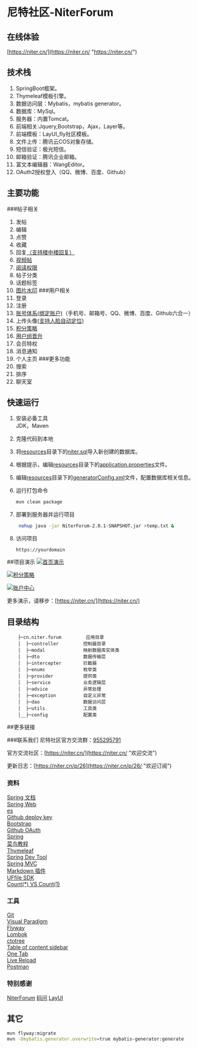# 尼特社区-NiterForum

## 在线体验
[https://niter.cn/](https://niter.cn/ "https://niter.cn/")

## 技术栈
1. SpringBoot框架。
2. Thymeleaf模板引擎。
3. 数据访问层：Mybatis，mybatis generator。
4. 数据库：MySql。
5. 服务器：内置Tomcat。
6. 前端相关:Jquery,Bootstrap，Ajax，Layer等。
7. 前端模板：LayUI_fly社区模板。
8. 文件上传：腾讯云COS对象存储。
9. 短信验证：极光短信。
10. 邮箱验证：腾讯企业邮箱。
11. 富文本编辑器：WangEditor。
12. OAuth2授权登入（QQ、微博、百度、Github）

## 主要功能

###帖子相关
1. 发帖
2. 编辑
3. 点赞
4. 收藏
5. 回复[（支持楼中楼回复）](https://niter.cn/p/80 "支持楼中楼回复")
6. [视频帖](https://niter.cn/p/98 "视频帖")
7. [阅读权限](https://niter.cn/p/102 "阅读权限")
8. 帖子分类
9. 话题标签
10. [图片水印](https://niter.cn/p/33 "图片水印")
###用户相关
1. 登录
2. 注册
3. [账号体系(绑定账户)](https://niter.cn/p/83 "账号体系")（手机号、邮箱号、QQ、微博、百度、Github六合一）
4. 上传头像[(支持人脸自动定位)](https://niter.cn/p/107 "支持人脸自动定位")
5. [积分策略](https://niter.cn/p/78 "积分策略")
6. [用户组晋升](https://niter.cn/p/83 "用户组晋升")
7. 会员特权
8. 消息通知
9. 个人主页
###更多功能
1. 搜索
2. 排序
3. 聊天室

## 快速运行
1. 安装必备工具  
JDK，Maven
2. 克隆代码到本地  
3. 将[resources](/master/src/main/resources/ "resources")目录下的[niter.sql](/master/src/main/resources/niter.sql "niter.sql")导入新创建的数据库。
4. 根据提示，编辑[resources](/master/src/main/resources/ "resources")目录下的[application.properties](/master/src/main/resources/application.properties "application.properties")文件。
5. 编辑[resources](/master/src/main/resources/ "resources")目录下的[generatorConfig.xml](/master/src/main/resources/generatorConfig.xml "generatorConfig.xml")文件，配置数据库相关信息。
6. 运行打包命令
   ```sh 
   mvn clean package
   ```
 
7. 部署到服务器并运行项目  
   ```sh
    nohup java -jar NiterForum-2.0.1-SNAPSHOT.jar >temp.txt &   
    ```
8. 访问项目
   ```
   https://yourdomain
   ```

##项目演示
[![首页演示](images/001.png "首页演示")](https://niter.cn/ "首页演示")

[![积分策略](images/003.png "积分策略")](https://niter.cn/p/78 "积分策略")

[![账户中心](images/005.png "账户中心")](https://niter.cn/p/83 "账户中心")

更多演示，请移步：[https://niter.cn/](https://niter.cn/) 

## 目录结构
   ```
       ├─cn.niter.forum         应用目录
       │  ├─controller         控制器目录
       │  ├─modal              映射数据库实体类
       │  ├─dto                数据传输层
       │  ├─intercepter        拦截器
       │  ├─enums              枚举类
       │  ├─provider           提供类
       │  ├─service            业务逻辑层
       │  ├─advice             异常处理
       │  ├─exception          自定义异常
       │  ├─dao                数据访问层
       │  ├─utils              工具类
       │__├─config             配置类
   ``` 
     

##更多链接

###联系我们
尼特社区官方交流群：[955295791](https://jq.qq.com/?_wv=1027&k=5uPXrY2 "欢迎加入")

官方交流社区：[https://niter.cn/](https://niter.cn/ "欢迎交流")

更新日志：[https://niter.cn/p/26](https://niter.cn/p/26/ "欢迎订阅")

### 资料
[Spring 文档](https://spring.io/guides)    
[Spring Web](https://spring.io/guides/gs/serving-web-content/)   
[es](https://elasticsearch.cn/explore)    
[Github deploy key](https://developer.github.com/v3/guides/managing-deploy-keys/#deploy-keys)    
[Bootstrap](https://v3.bootcss.com/getting-started/)    
[Github OAuth](https://developer.github.com/apps/building-oauth-apps/creating-an-oauth-app/)    
[Spring](https://docs.spring.io/spring-boot/docs/2.0.0.RC1/reference/htmlsingle/#boot-features-embedded-database-support)    
[菜鸟教程](https://www.runoob.com/mysql/mysql-insert-query.html)    
[Thymeleaf](https://www.thymeleaf.org/doc/tutorials/3.0/usingthymeleaf.html#setting-attribute-values)    
[Spring Dev Tool](https://docs.spring.io/spring-boot/docs/2.0.0.RC1/reference/htmlsingle/#using-boot-devtools)  
[Spring MVC](https://docs.spring.io/spring/docs/5.0.3.RELEASE/spring-framework-reference/web.html#mvc-handlermapping-interceptor)  
[Markdown 插件](http://editor.md.ipandao.com/)   
[UFfile SDK](https://github.com/ucloud/ufile-sdk-java)  
[Count(*) VS Count(1)](https://mp.weixin.qq.com/s/Rwpke4BHu7Fz7KOpE2d3Lw)  

### 工具
[Git](https://git-scm.com/download)   
[Visual Paradigm](https://www.visual-paradigm.com)    
[Flyway](https://flywaydb.org/getstarted/firststeps/maven)  
[Lombok](https://www.projectlombok.org)    
[ctotree](https://www.octotree.io/)   
[Table of content sidebar](https://chrome.google.com/webstore/detail/table-of-contents-sidebar/ohohkfheangmbedkgechjkmbepeikkej)    
[One Tab](https://chrome.google.com/webstore/detail/chphlpgkkbolifaimnlloiipkdnihall)    
[Live Reload](https://chrome.google.com/webstore/detail/livereload/jnihajbhpnppcggbcgedagnkighmdlei/related)  
[Postman](https://chrome.google.com/webstore/detail/coohjcphdfgbiolnekdpbcijmhambjff)

### 特别感谢
[NiterForum](https://niter.cn/) 
[码问](http://www.mawen.co/) 
[LayUI](https://fly.layui.com/) 


## 其它
```bash
mvn flyway:migrate
mvn -Dmybatis.generator.overwrite=true mybatis-generator:generate
```

